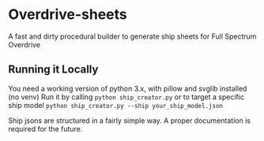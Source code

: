# Overdrive-sheets
A fast and dirty procedural builder to generate ship sheets for Full Spectrum Overdrive


## Running it Locally
You need a working version of python 3.x, with pillow and svglib installed (no venv)
Run it by calling `python ship_creator.py` or to target a specific ship model `python ship_creator.py --ship your_ship_model.json`

Ship jsons are structured in a fairly simple way. A proper documentation is required for the future.
